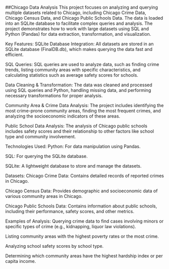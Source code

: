 ##Chicago Data Analysis
This project focuses on analyzing and querying multiple datasets related to Chicago, including Chicago Crime Data, Chicago Census Data, and Chicago Public Schools Data. The data is loaded into an SQLite database to facilitate complex queries and analysis. The project demonstrates how to work with large datasets using SQL and Python (Pandas) for data extraction, transformation, and visualization.

Key Features:
SQLite Database Integration: All datasets are stored in an SQLite database (FinalDB.db), which makes querying the data fast and efficient.

SQL Queries: SQL queries are used to analyze data, such as finding crime trends, listing community areas with specific characteristics, and calculating statistics such as average safety scores for schools.

Data Cleaning & Transformation: The data was cleaned and processed using SQL queries and Python, handling missing data, and performing necessary transformations for proper analysis.

Community Area & Crime Data Analysis: The project includes identifying the most crime-prone community areas, finding the most frequent crimes, and analyzing the socioeconomic indicators of these areas.

Public School Data Analysis: The analysis of Chicago public schools includes safety scores and their relationship to other factors like school type and community involvement.

Technologies Used:
Python: For data manipulation using Pandas.

SQL: For querying the SQLite database.

SQLite: A lightweight database to store and manage the datasets.

Datasets:
Chicago Crime Data: Contains detailed records of reported crimes in Chicago.

Chicago Census Data: Provides demographic and socioeconomic data of various community areas in Chicago.

Chicago Public Schools Data: Contains information about public schools, including their performance, safety scores, and other metrics.

Examples of Analysis:
Querying crime data to find cases involving minors or specific types of crime (e.g., kidnapping, liquor law violations).

Listing community areas with the highest poverty rates or the most crime.

Analyzing school safety scores by school type.

Determining which community areas have the highest hardship index or per capita income.
